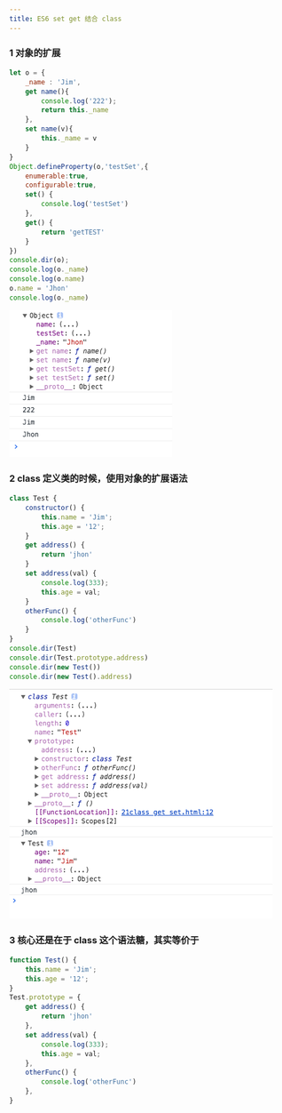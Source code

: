 ```yaml
---
title: ES6 set get 结合 class
---
```


### 1 对象的扩展

```javascript
let o = {
    _name : 'Jim',
    get name(){
        console.log('222');
        return this._name
    },
    set name(v){
        this._name = v
    }
}
Object.defineProperty(o,'testSet',{
    enumerable:true,
    configurable:true,
    set() {
        console.log('testSet')
    },
    get() {
        return 'getTEST'
    }
})
console.dir(o);
console.log(o._name)
console.log(o.name)
o.name = 'Jhon'
console.log(o._name)  
```



![输出](../../img/setget.png)

### 2 class 定义类的时候，使用对象的扩展语法

```javascript
class Test {
    constructor() {
        this.name = 'Jim';
        this.age = '12';
    }
    get address() {
        return 'jhon'
    }
    set address(val) {
        console.log(333);
        this.age = val;
    }
    otherFunc() {
        console.log('otherFunc')
    }
}
console.dir(Test)
console.dir(Test.prototype.address)
console.dir(new Test())
console.dir(new Test().address)
```

![](../../img/classset.png)

### 3 核心还是在于 class 这个语法糖，其实等价于

```javascript
function Test() {
    this.name = 'Jim';
    this.age = '12';
}
Test.prototype = {
    get address() {
        return 'jhon'
    },
    set address(val) {
        console.log(333);
        this.age = val;
    },
    otherFunc() {
        console.log('otherFunc')
    },
}
```

